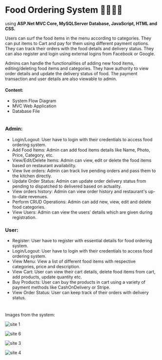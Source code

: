 # Food Ordering System 🛵🍔🍕🥤

 using **ASP.Net MVC Core, MySQLServer Database, JavaScript, HTML and CSS.**

Users can surf the food items in the menu according to categories. They can put items to Cart and pay for them using different payment options. They can track their orders with the food details and delivery status. They can also register and login using external logins from Facebook or Google.

Admins can handle the functionalities of adding new food items, editing/deleting food items and categories.
They have authority to view order details and update the delivery status of food. The payment transaction and user details are also viewable to admin.

#### Content:
*	System Flow Diagram
*	MVC Web Application
*	Database File

#

### Admin:

* Login/Logout: User have to login with their credentials to access food ordering system.
* Add Food Items: Admin can add food items details like Name, Photo, Price, Category, etc.
* View/Edit/Delete Items: Admin can view, edit or delete the food items based on restaurant availability.
* View live orders: Admin can track live pending orders and pass them to the kitchen directly.
* Update Order Status: Admin can update order delivery status from pending to dispatched to delivered based on actuality.
* View orders history: Admin can view order history and restaurant's up-to-date revenues.
* Perform CRUD Operations: Admin can add new, view, edit and delete food categories.
* View Users: Admin can view the users’ details which are given during registration.

### User:

* Register: User have to register with essential details for food ordering system.
* Login/Logout: User have to login with their credentials to access food ordering system.
* View Menu: View a list of different food items with respective categories, price and description.
* View Cart: User can view their cart details, delete food items from cart, add products, update quantity etc.
* Buy Products: User can buy the products in cart using a variety of payment methods like CashOnDelivery or Stripe.
* View Order Status: User can keep track of their orders with delivery status.

#

Images from the system:

![site 1](https://user-images.githubusercontent.com/97969023/162211452-2b717f93-cf42-42e1-a89f-df1af638bb58.png)

![site 6](https://user-images.githubusercontent.com/97969023/162595593-0e6fcbf9-4571-4fbf-a2cf-8f13bb599bf4.png)

![site 3](https://user-images.githubusercontent.com/97969023/162211594-f5ebef7b-9f11-4388-9087-e2af2c89583f.png)

![site 4](https://user-images.githubusercontent.com/97969023/162211585-57c020bc-b5cf-4777-b768-c7a4ff66a497.png)


